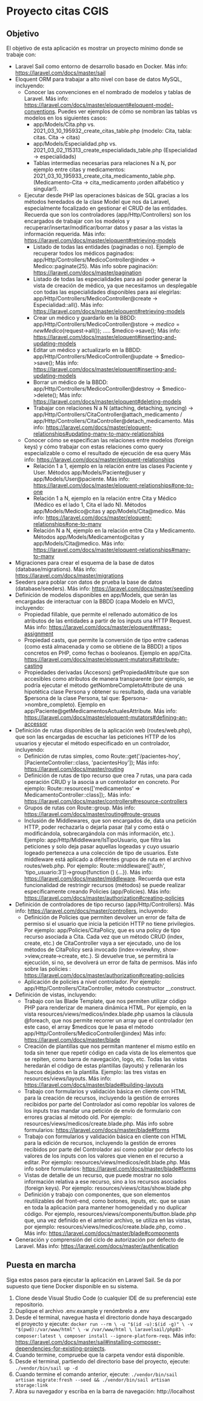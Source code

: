 # Proyecto citas CGIS

## Objetivo
El objetivo de esta aplicación es mostrar un proyecto mínimo donde se trabaje con:
- Laravel Sail como entorno de desarrollo basado en Docker. Más info: https://laravel.com/docs/master/sail
- Eloquent ORM para trabajar a alto nivel con base de datos MySQL, incluyendo:
  - Conocer las convenciones en el nombrado de modelos y tablas de Laravel. Más info: https://laravel.com/docs/master/eloquent#eloquent-model-conventions. Puedes ver ejemplos de cómo se nombran las tablas vs modelos en los siguientes casos:
    - app/Models/Cita.php vs. 2021_03_10_195932_create_citas_table.php (modelo: Cita, tabla: citas. Cita -> citas)
    - app/Models/Especialidad.php vs. 2021_03_02_115313_create_especialidads_table.php (Especialidad -> especialidads)
    - Tablas intermedias necesarias para relaciones N a N, por ejemplo entre citas y medicamentos: 2021_03_10_195933_create_cita_medicamento_table.php. (Medicamento-Cita -> cita_medicamento ¡orden alfabético y singular!).
  - Ejecutar desde PHP las operaciones básicas de SQL gracias a los métodos heredados de la clase Model que nos da Laravel, especialmente focalizado en gestionar el CRUD de las entidades. Recuerda que son los controladores (app/Http/Controllers) son los encargados de trabajar con los modelos y recuperar/insertar/modificar/borrar datos y pasar a las vistas la información requerida. Más info: https://laravel.com/docs/master/eloquent#retrieving-models
    - Listado de todas las entidades (paginadas o no). Ejemplo de recuperar todos los médicos paginados: app/Http/Controllers/MedicoController@index -> Medico::paginate(25). Más info sobre paginación: https://laravel.com/docs/master/pagination
    - Listado de todas las especialidades para así poder generar la vista de creación de médico, ya que necesitamos un desplegable con todas las especialidades disponibles para así elegirlas: app/Http/Controllers/MedicoController@create -> Especialidad::all(). Más info: https://laravel.com/docs/master/eloquent#retrieving-models
    - Crear un médico y guardarlo en la BBDD: app/Http/Controllers/MedicoController@store -> $medico = new Medico($request->all()); ..... $medico->save(); Más info: https://laravel.com/docs/master/eloquent#inserting-and-updating-models
    - Editar un médico y actualizarlo en la BBDD: app/Http/Controllers/MedicoController@update -> $medico->save(); Más info: https://laravel.com/docs/master/eloquent#inserting-and-updating-models
    - Borrar un médico de la BBDD: app/Http/Controllers/MedicoController@destroy -> $medico->delete(); Más info: https://laravel.com/docs/master/eloquent#deleting-models
    - Trabajar con relaciones N a N (attaching, detaching, syncing) -> app/Http/Controllers/CitaController@attach_medicamento / app/Http/Controllers/CitaController@detach_medicamento. Más info: https://laravel.com/docs/master/eloquent-relationships#updating-many-to-many-relationships
  - Conocer cómo se especifican las relaciones entre modelos (foreign keys) y cómo trabajar con estas relaciones como query especializable o como el resultado de ejecución de esa query Más info: https://laravel.com/docs/master/eloquent-relationships
    - Relación 1 a 1, ejemplo en la relación entre las clases Paciente y User. Métodos app/Models/Paciente@user y app/Models/User@paciente. Más info: https://laravel.com/docs/master/eloquent-relationships#one-to-one
    - Relación 1 a N, ejemplo en la relación entre Cita y Médico (Médico es el lado 1, Cita el lado N). Métodos app/Models/Medico@citas y app/Models/Cita@medico. Más info: https://laravel.com/docs/master/eloquent-relationships#one-to-many
    - Relación N a N, ejemplo en la relación entre Cita y Medicamento. Métodos app/Models/Medicamento@citas y app/Models/Cita@medico. Más info: https://laravel.com/docs/master/eloquent-relationships#many-to-many
- Migraciones para crear el esquema de la base de datos (database/migrations). Más info: https://laravel.com/docs/master/migrations
- Seeders para poblar con datos de prueba la base de datos (database/seeders). Más info: https://laravel.com/docs/master/seeding
- Definición de modelos disponibles en app/Models, que serán las encargadas de interactuar con la BBDD (capa Modelo en MVC), incluyendo: 
  - Propiedad fillable, que permite el rellenado automático de los atributos de las entidades a partir de los inputs una HTTP Request. Más info: https://laravel.com/docs/master/eloquent#mass-assignment
  - Propiedad casts, que permite la conversión de tipo entre cadenas (como está almacenada y como se obtiene de la BBDD) a tipos concretos en PHP, como fechas o booleanos. Ejemplo en app/Cita. https://laravel.com/docs/master/eloquent-mutators#attribute-casting
  - Propiedades derivadas (Accesors) getPropiedadAttribute que son accesibles como atributos de manera transparente (por ejemplo, se podría ejecutar el método getNombreCompletoAttribute de una hipotética clase Persona y obtener su resultado, dada una variable $persona de la clase Persona, tal que: $persona->nombre_completo). Ejemplo en app/Paciente@getMedicamentosActualesAttribute. Más info: https://laravel.com/docs/master/eloquent-mutators#defining-an-accessor
- Definición de rutas disponibles de la aplicación web (routes/web.php), que son las encargadas de escuchar las peticiones HTTP de los usuarios y ejecutar el método especificado en un controlador, incluyendo:
  - Definición de rutas simples, como Route::get('/pacientes-hoy', [PacienteController::class, 'pacientesHoy']); Más info: https://laravel.com/docs/master/routing
  - Definición de rutas de tipo recurso que crea 7 rutas, una para cada operación CRUD y la asocia a un controlador en concreto. Por ejemplo: Route::resources(['medicamentos' => MedicamentoController::class]);. Más info: https://laravel.com/docs/master/controllers#resource-controllers
  - Grupos de rutas con Route::group. Más info: https://laravel.com/docs/master/routing#route-groups
  - Inclusión de Middlewares, que son encargados de, data una petición HTTP, poder rechazarla o dejarla pasar (tal y como está o modificándola, sobrecargándola con más información, etc.). Ejemplo: app/Http/Middleware/IsTipoUsuario, que filtra las peticiones y solo deja pasar aquellas logeadas y cuyo usuario logeado pertenezca a una colección de tipo de usuarios. Este middleware está aplicado a diferentes grupos de ruta en el archivo routes/web.php. Por ejemplo: Route::middleware(['auth', 'tipo_usuario:3'])->group(function () {...}). Más info: https://laravel.com/docs/master/middleware. Recuerda que esta funcionalidad de restringir recursos (métodos) se puede realizar específicamente creando Policies (app/Policies). Más info: https://laravel.com/docs/master/authorization#creating-policies
- Definición de controladores de tipo recurso (app/Http/Controllers). Más info: https://laravel.com/docs/master/controllers, incluyendo:
  - Definición de Policies que permiten devolver un error de falta de permiso si el usuario que inicia la petición HTTP no tiene privilegios. Por ejemplo: app/Policies/CitaPolicy, que es una policy de tipo recurso asociada a Cita. Cada vez que un método CRUD (index, create, etc.) de CitaController vaya a ser ejecutado, uno de los métodos de CitaPolicy será invocado (index->viewAny, show->view,create->create, etc.). Si devuelve true, se permitirá la ejecución, si no, se devolverá un error de falta de permisos. Más info sobre las policies : https://laravel.com/docs/master/authorization#creating-policies
  - Aplicación de policies a nivel controlador. Por ejemplo: app/Http/Controllers/CitaController, método constructor __construct.
- Definición de vistas, incluyendo:
  - Trabajo con las Blade Template, que nos permiten utilizar código PHP para renderizar de manera dinámica HTML. Por ejemplo, en la vista resources/views/medicos/index.blade.php usamos la cláusula @foreach, que nos permite recorrer un array que el controlador (en este caso, el array $medicos que le pasa el método app/Http/Controllers/MedicoController@index) Más info: https://laravel.com/docs/master/blade
  - Creación de plantillas que nos permitan mantener el mismo estilo en toda sin tener que repetir código en cada vista de los elementos que se repiten, como barra de navegación, logo, etc. Todas las vistas heredarán el código de estas plantillas (layouts) y rellenarán los huecos dejados en la plantilla. Ejemplo: las tres vistas en resources/views/layouts. Más info: https://laravel.com/docs/master/blade#building-layouts
  - Trabajo con formularios y validación básica en cliente con HTML para la creación de recursos, incluyendo la gestión de errores recibidos por parte del Controlador así como repoblar los valores de los inputs tras mandar una petición de envío de formulario con errores gracias al método old. Por ejemplo: resources/views/medicos/create.blade.php. Más info sobre formularios: https://laravel.com/docs/master/blade#forms
  - Trabajo con formularios y validación básica en cliente con HTML para la edición de recursos, incluyendo la gestión de errores recibidos por parte del Controlador así como poblar por defecto los valores de los inputs con los valores que vienen en el recurso a editar. Por ejemplo: resources/views/medicos/edit.blade.php. Más info sobre formularios: https://laravel.com/docs/master/blade#forms
  - Vistas de detalle de un recurso, que puede mostrar no solo información relativa a ese recurso, sino a los recursos asociados (foreign keys). Por ejemplo: resources/views/citas/show.blade.php
  - Definición y trabajo con componentes, que son elementos reutilizables del front-end, como botones, inputs, etc. que se usan en toda la aplicación para mantener homogeneidad y no duplicar código. Por ejemplo, resources/views/components/button.blade.php que, una vez definido en el anterior archivo, se utiliza en las vistas, por ejemplo: resources/views/medicos/create.blade.php, como <x-button>. Más info: https://laravel.com/docs/master/blade#components
- Generación y comprensión del ciclo de autorización por defecto de Laravel. Más info: https://laravel.com/docs/master/authentication

## Puesta en marcha
Siga estos pasos para ejecutar la aplicación en Laravel Sail. Se da por supuesto que tiene Docker disponible en su sistema.
1. Clone desde Visual Studio Code (o cualquier IDE de su preferencia) este repositorio.
2. Duplique el archivo .env.example y renómbrelo a .env
3. Desde el terminal, navegue hasta el directorio donde haya descargado el proyecto y ejecute: ``docker run --rm \
   -u "$(id -u):$(id -g)" \
   -v "$(pwd):/var/www/html" \
   -w /var/www/html \
   laravelsail/php83-composer:latest \
   composer install --ignore-platform-reqs``. Más info: https://laravel.com/docs/master/sail#installing-composer-dependencies-for-existing-projects.
4. Cuando termine, compruebe que la carpeta vendor está disponible.
5. Desde el terminal, partiendo del directorio base del proyecto, ejecute: ```./vendor/bin/sail up -d```
7. Cuando termine el comando anterior, ejecute: ``./vendor/bin/sail artisan migrate:fresh --seed && ./vendor/bin/sail artisan storage:link``
8. Abra su navegador y escriba en la barra de navegación: http://localhost
